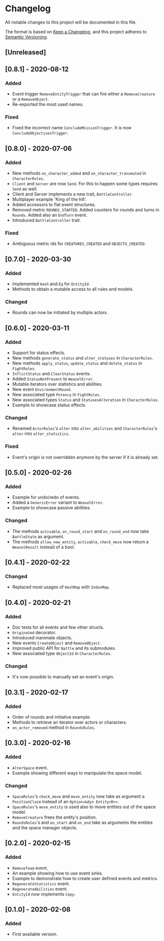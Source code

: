 # Changelog
All notable changes to this project will be documented in this file.

The format is based on [Keep a Changelog](https://keepachangelog.com/en/1.0.0/),
and this project adheres to [Semantic Versioning](https://semver.org/spec/v2.0.0.html).

## [Unreleased]

## [0.8.1] - 2020-08-12
### Added
- Event trigger `RemoveEntityTrigger` that can fire either a `RemoveCreature` or a `RemoveObject`.
- Re-exported the most used names.

### Fixed
- Fixed the incorrect name `ConcludeMissionTrigger`. It is now `ConcludeObjectivesTrigger`.

## [0.8.0] - 2020-07-06
### Added
- New methods `on_character_added` and `on_character_transmuted` in `CharacterRules`.
- `Client` and `Server` are now `Send`. For this to happen some types requires `Send` as well.
- Client and Server implements a new trait, `BattleController`.
- Multiplayer example 'King of the hill'.
- Added accessors to flat event structures.
- Removed metric `ROUNDS_STARTED`. Added counters for rounds and turns in `Rounds`. Added also an `EndTurn` event.
- Introduced `BattleController` trait.

### Fixed
- Ambiguous metric ids for `CREATURES_CREATED` and `OBJECTS_CREATED`.

## [0.7.0] - 2020-03-30
### Added
- Implemented `Hash` and `Eq` for `EntityId`.
- Methods to obtain a mutable access to all rules and models.

### Changed
- Rounds can now be initiated by multiple actors.

## [0.6.0] - 2020-03-11
### Added
- Support for status effects.
- New methods `generate_status` and `alter_statuses` in `CharacterRules`.
- New methods `apply_status`, `update_status` and `delete_status` in `FightRules`.
- `InflictStatus` and `ClearStatus` events.
- Added `StatusNotPresent` to `WeaselError`.
- Mutable iterators over statistics and abilities.
- New event `EnvironmentRound`.
- New associated type `Potency` in `FightRules`. 
- New associated types `Status` and `StatusesAlteration` in `CharacterRules`.
- Example to showcase status effects.

### Changed
- Renamed `ActorRules`'s `alter` into `alter_abilities` and `CharacterRules`'s `alter` into `alter_statistics`.

### Fixed
- Event's origin is not overridden anymore by the server if it is already set.

## [0.5.0] - 2020-02-26
### Added
- Example for undo/redo of events.
- Added a `GenericError` variant to `WeaselError`.
- Example to showcase passive abilities.

### Changed
- The methods `activable`, `on_round_start` and `on_round_end` now take `BattleState` as argument.
- The methods `allow_new_entity`, `activable`, `check_move` now return a `WeaselResult` instead of a bool.

## [0.4.1] - 2020-02-22
### Changed
- Replaced most usages of `HashMap` with `IndexMap`.

## [0.4.0] - 2020-02-21
### Added
- Doc tests for all events and few other structs.
- `Originated` decorator.
- Introduced inanimate objects.
- New events `CreateObject` and `RemoveObject`.
- Improved public API for `Battle` and its submodules.
- New associated type `ObjectId` in `CharacterRules`.

### Changed
- It's now possible to manually set an event's origin.

## [0.3.1] - 2020-02-17
### Added
- Order of rounds and initiative example.
- Methods to retrieve an iterator over actors or characters.
- `on_actor_removed` method in `RoundsRules`.

## [0.3.0] - 2020-02-16
### Added
- `AlterSpace` event.
- Example showing different ways to manipulate the space model.

### Changed
- `SpaceRules`'s `check_move` and `move_entity` now take as argument a `PositionClaim` instead of an `Option<&dyn Entity<R>>`.
- `SpaceRules`'s `move_entity` is used also to move entities out of the space model.
- `RemoveCreature` frees the entity's position.
- `RoundsRules`'s and `on_start` and `on_end` take as arguments the entities and the space manager objects.

## [0.2.0] - 2020-02-15
### Added
- `RemoveTeam` event.
- An example showing how to use event sinks.
- Example to demonstrate how to create user defined events and metrics.
- `RegenerateStatistics` event.
- `RegenerateAbilities` event.
- `EntityId` now implements `Copy`.

## [0.1.0] - 2020-02-08
### Added
- First available version.
